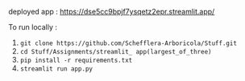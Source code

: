 deployed app : https://dse5cc9bpjf7ysqetz2epr.streamlit.app/

To run locally :

1. `git clone https://github.com/Schefflera-Arboricola/Stuff.git`
2. `cd Stuff/Assignments/streamlit_ app(largest_of_three)`
3. `pip install -r requirements.txt`
4. `streamlit run app.py`